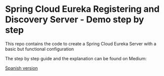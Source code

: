 # Spring Cloud Eureka Registering and Discovery Server - Demo step by step

This repo contains the code to create a Spring Cloud Eureka Server with a basic but functional configuration

The step by step guide and the explanation can be found on Medium:

[Spanish version](https://medium.com/@migueldoctor/spring-cloud-series-crea-un-servicio-de-registro-y-descubrimiento-con-spring-cloud-netflix-eureka-4758615ad4cb)
